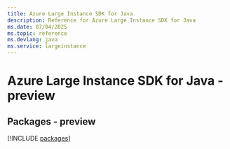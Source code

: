 ```yaml
---
title: Azure Large Instance SDK for Java
description: Reference for Azure Large Instance SDK for Java
ms.date: 07/04/2025
ms.topic: reference
ms.devlang: java
ms.service: largeinstance
---
```

# Azure Large Instance SDK for Java - preview
## Packages - preview
[!INCLUDE [packages](large-instance-index.md)]